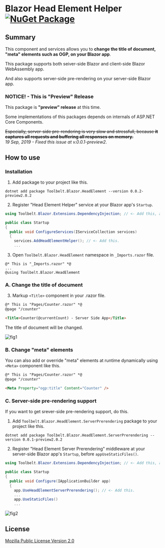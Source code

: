 # Blazor Head Element Helper [![NuGet Package](https://img.shields.io/nuget/v/Toolbelt.Blazor.HeadElement.svg)](https://www.nuget.org/packages/Toolbelt.Blazor.HeadElement/)

## Summary

This component and services allows you to **change the title of document, "meta" elements such as OGP, on your Blazor app**.

This package supports both seiver-side Blazor and client-side Blazor WebAssembly app.

And also supports server-side pre-rendering on your server-side Blazor app.

### NOTICE! - This is "Preview" Release

This package is **"preview" release** at this time.

Some implementations of this packages depends on internals of ASP.NET Core Components.

~~Especially, server-side pre-rendering is very slow and stressfull, because **it captures all requests and buffering all responses on memory.**~~  
_19 Sep, 2019 - Fixed this issue at v.0.0.1-preview2._

## How to use

### Installation

1. Add package to your project like this.

```shell
dotnet add package Toolbelt.Blazor.HeadElement --version 0.0.2-preview2.0.2
```

2. Register "Head Element Helper" service at your Blazor app's `Startup`.

```csharp
using Toolbelt.Blazor.Extensions.DependencyInjection; // <- Add this, and...

public class Startup
{
  public void ConfigureServices(IServiceCollection services)
  {
    services.AddHeadElementHelper(); // <- Add this.
    ...
```

3. Open `Toolbelt.Blazor.HeadElement` namespace in `_Imports.razor` file.

```
@* This is "_Imports.razor" *@
...
@using Toolbelt.Blazor.HeadElement
```

### A. Change the title of document

3. Markup `<Title>` component in your .razor file.

```html
@* This is "Pages/Counter.razor" *@
@page "/counter"

<Title>Counter(@currentCount) - Server Side App</Title>
```

The title of document will be changed.

![fig1](https://raw.githubusercontent.com/jsakamoto/Toolbelt.Blazor.HeadElement/master/.assets/fig1.png)

### B. Change "meta" elements

You can also add or override "meta" elements at runtime dynamically using `<Meta>` component like this.

```html
@* This is "Pages/Counter.razor" *@
@page "/counter"

<Meta Property="ogp:title" Content="Counter" />
```


### C. Server-side pre-rendering support

If you want to get srever-side pre-rendering support, do this.

1. Add `Toolbelt.Blazor.HeadElement.ServerPrerendering` package to your project like this.

```shell
dotnet add package Toolbelt.Blazor.HeadElement.ServerPrerendering --version 0.0.1-preview2.0.2
```

2. Register "Head Element Server Prerendering" middleware at your server-side Blazor app's `Startup`, before `appUseStaticFiles()`.

```csharp
using Toolbelt.Blazor.Extensions.DependencyInjection; // <- Add this, and...

public class Startup
{
  public void Configure(IApplicationBuilder app)
  {
    app.UseHeadElementServerPrerendering(); // <- Add this.
    ...
    app.UseStaticFiles()
    ...
```

![fig2](https://raw.githubusercontent.com/jsakamoto/Toolbelt.Blazor.HeadElement/master/.assets/fig2.png)

## License

[Mozilla Public License Version 2.0](https://raw.githubusercontent.com/jsakamoto/Toolbelt.Blazor.HeadElement/master/LICENSE)

